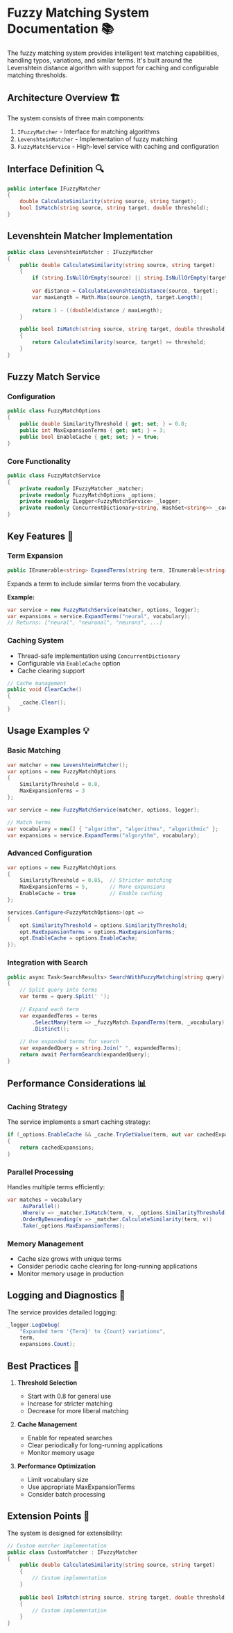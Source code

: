 # Fuzzy Matching System Documentation 📚

The fuzzy matching system provides intelligent text matching capabilities, handling typos, variations, and similar terms. It's built around the Levenshtein distance algorithm with support for caching and configurable matching thresholds.

## Architecture Overview 🏗

The system consists of three main components:
1. `IFuzzyMatcher` - Interface for matching algorithms
2. `LevenshteinMatcher` - Implementation of fuzzy matching
3. `FuzzyMatchService` - High-level service with caching and configuration

## Interface Definition 🔍

```csharp
public interface IFuzzyMatcher
{
    double CalculateSimilarity(string source, string target);
    bool IsMatch(string source, string target, double threshold);
}
```

## Levenshtein Matcher Implementation

```csharp
public class LevenshteinMatcher : IFuzzyMatcher
{
    public double CalculateSimilarity(string source, string target)
    {
        if (string.IsNullOrEmpty(source) || string.IsNullOrEmpty(target)) return 0;
        
        var distance = CalculateLevenshteinDistance(source, target);
        var maxLength = Math.Max(source.Length, target.Length);
        
        return 1 - ((double)distance / maxLength);
    }

    public bool IsMatch(string source, string target, double threshold)
    {
        return CalculateSimilarity(source, target) >= threshold;
    }
}
```

## Fuzzy Match Service

### Configuration
```csharp
public class FuzzyMatchOptions
{
    public double SimilarityThreshold { get; set; } = 0.8;
    public int MaxExpansionTerms { get; set; } = 3;
    public bool EnableCache { get; set; } = true;
}
```

### Core Functionality
```csharp
public class FuzzyMatchService
{
    private readonly IFuzzyMatcher _matcher;
    private readonly FuzzyMatchOptions _options;
    private readonly ILogger<FuzzyMatchService> _logger;
    private readonly ConcurrentDictionary<string, HashSet<string>> _cache;
}
```

## Key Features 🎯

### Term Expansion
```csharp
public IEnumerable<string> ExpandTerms(string term, IEnumerable<string> vocabulary)
```
Expands a term to include similar terms from the vocabulary.

**Example:**
```csharp
var service = new FuzzyMatchService(matcher, options, logger);
var expansions = service.ExpandTerms("neural", vocabulary);
// Returns: ["neural", "neuronal", "neurons", ...]
```

### Caching System
- Thread-safe implementation using `ConcurrentDictionary`
- Configurable via `EnableCache` option
- Cache clearing support

```csharp
// Cache management
public void ClearCache()
{
    _cache.Clear();
}
```

## Usage Examples 💡

### Basic Matching
```csharp
var matcher = new LevenshteinMatcher();
var options = new FuzzyMatchOptions 
{
    SimilarityThreshold = 0.8,
    MaxExpansionTerms = 3
};

var service = new FuzzyMatchService(matcher, options, logger);

// Match terms
var vocabulary = new[] { "algorithm", "algorithms", "algorithmic" };
var expansions = service.ExpandTerms("algorythm", vocabulary);
```

### Advanced Configuration
```csharp
var options = new FuzzyMatchOptions 
{
    SimilarityThreshold = 0.85,  // Stricter matching
    MaxExpansionTerms = 5,       // More expansions
    EnableCache = true           // Enable caching
};

services.Configure<FuzzyMatchOptions>(opt => 
{
    opt.SimilarityThreshold = options.SimilarityThreshold;
    opt.MaxExpansionTerms = options.MaxExpansionTerms;
    opt.EnableCache = options.EnableCache;
});
```

### Integration with Search
```csharp
public async Task<SearchResults> SearchWithFuzzyMatching(string query)
{
    // Split query into terms
    var terms = query.Split(' ');
    
    // Expand each term
    var expandedTerms = terms
        .SelectMany(term => _fuzzyMatch.ExpandTerms(term, _vocabulary))
        .Distinct();
    
    // Use expanded terms for search
    var expandedQuery = string.Join(" ", expandedTerms);
    return await PerformSearch(expandedQuery);
}
```

## Performance Considerations 📊

### Caching Strategy
The service implements a smart caching strategy:
```csharp
if (_options.EnableCache && _cache.TryGetValue(term, out var cachedExpansions))
{
    return cachedExpansions;
}
```

### Parallel Processing
Handles multiple terms efficiently:
```csharp
var matches = vocabulary
    .AsParallel()
    .Where(v => _matcher.IsMatch(term, v, _options.SimilarityThreshold))
    .OrderByDescending(v => _matcher.CalculateSimilarity(term, v))
    .Take(_options.MaxExpansionTerms);
```

### Memory Management
- Cache size grows with unique terms
- Consider periodic cache clearing for long-running applications
- Monitor memory usage in production

## Logging and Diagnostics 📝

The service provides detailed logging:
```csharp
_logger.LogDebug(
    "Expanded term '{Term}' to {Count} variations", 
    term, 
    expansions.Count);
```

## Best Practices 🎯

1. **Threshold Selection**
    - Start with 0.8 for general use
    - Increase for stricter matching
    - Decrease for more liberal matching

2. **Cache Management**
    - Enable for repeated searches
    - Clear periodically for long-running applications
    - Monitor memory usage

3. **Performance Optimization**
    - Limit vocabulary size
    - Use appropriate MaxExpansionTerms
    - Consider batch processing

## Extension Points 🔌

The system is designed for extensibility:
```csharp
// Custom matcher implementation
public class CustomMatcher : IFuzzyMatcher
{
    public double CalculateSimilarity(string source, string target)
    {
        // Custom implementation
    }
    
    public bool IsMatch(string source, string target, double threshold)
    {
        // Custom implementation
    }
}
```